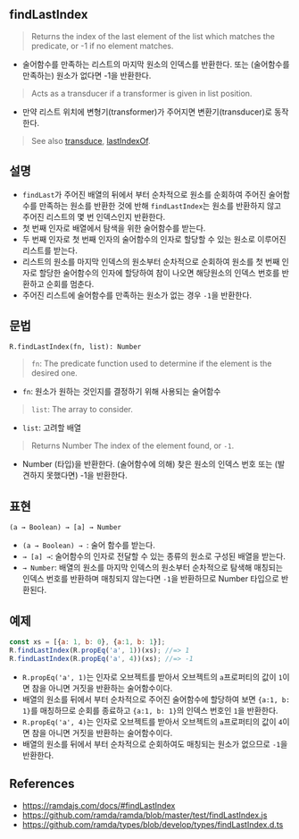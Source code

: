 ## findLastIndex

> Returns the index of the last element of the list which matches the predicate, or -1 if no element matches.
- 술어함수를 만족하는 리스트의 마지막 원소의 인덱스를 반환한다. 또는 (술어함수를 만족하는) 원소가 없다면 -1을 반환한다.
> Acts as a transducer if a transformer is given in list position.
- 만약 리스트 위치에 변형기(transformer)가 주어지면 변환기(transducer)로 동작한다.
> See also [transduce](./transduce.md), [lastIndexOf](./lastIndexOf.md).

## 설명
- `findLast`가 주어진 배열의 뒤에서 부터 순차적으로 원소를 순회하여 주어진 술어함수를 만족하는 원소를 반환한 것에 반해 `findLastIndex`는 원소를 반환하지 않고 주어진 리스트의 몇 번 인덱스인지 반환한다.
- 첫 번째 인자로 배열에서 탐색을 위한 술어함수를 받는다.
- 두 번째 인자로 첫 번째 인자의 술어함수의 인자로 할당할 수 있는 원소로 이루어진 리스트를 받는다.
- 리스트의 원소를 마지막 인덱스의 원소부터 순차적으로 순회하여 원소를 첫 번째 인자로 할당한 술어함수의 인자에 할당하여 참이 나오면 해당원소의 인덱스 번호를 반환하고 순회를 멈춘다.
- 주어진 리스트에 술어함수를 만족하는 원소가 없는 경우 `-1`을 반환한다.

## 문법

```
R.findLastIndex(fn, list): Number
```
> `fn`: The predicate function used to determine if the element is the desired one.
- `fn`: 원소가 원하는 것인지를 결정하기 위해 사용되는 술어함수
> `list`: The array to consider.
- `list`: 고려할 배열
> Returns Number The index of the element found, or `-1`.
- Number (타입)을 반환한다. (술어함수에 의해) 찾은 원소의 인덱스 번호 또는 (발견하지 못했다면) -1을 반환한다.

## 표현

```
(a → Boolean) → [a] → Number
```
- `(a → Boolean) → `: 술어 함수를 받는다.
- `→ [a] →`: 술어함수의 인자로 전달할 수 있는 종류의 원소로 구성된 배열을 받는다.
- `→ Number`: 배열의 원소를 마지막 인덱스의 원소부터 순차적으로 탐색해 매칭되는 인덱스 번호를 반환하며 매칭되지 않는다면 `-1`을 반환하므로 Number 타입으로 반환된다.

## 예제

```js
const xs = [{a: 1, b: 0}, {a:1, b: 1}];
R.findLastIndex(R.propEq('a', 1))(xs); //=> 1
R.findLastIndex(R.propEq('a', 4))(xs); //=> -1
```

- `R.propEq('a', 1)`는 인자로 오브젝트를 받아서 오브젝트의 `a`프로퍼티의 값이 `1`이면 참을 아니면 거짓을 반환하는 술어함수이다.
- 배열의 원소를 뒤에서 부터 순차적으로 주어진 술어함수에 할당하여 보면 `{a:1, b: 1}`를 매칭하므로 순회를 종료하고 `{a:1, b: 1}`의 인덱스 번호인 `1`을 반환한다.
- `R.propEq('a', 4)`는 인자로 오브젝트를 받아서 오브젝트의 `a`프로퍼티의 값이 `4`이면 참을 아니면 거짓을 반환하는 술어함수이다.
- 배열의 원소를 뒤에서 부터 순차적으로 순회하여도 매칭되는 원소가 없으므로 `-1`을 반환한다.

## References

- https://ramdajs.com/docs/#findLastIndex
- https://github.com/ramda/ramda/blob/master/test/findLastIndex.js
- https://github.com/ramda/types/blob/develop/types/findLastIndex.d.ts

